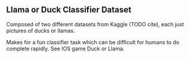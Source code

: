 ## Llama or Duck Classifier Dataset
Composed of two different datasets from Kaggle (TODO cite), each just pictures of ducks or llamas.

Makes for a fun classifier task which can be difficult for humans to do complete rapidly. See IOS game Duck or Llama.